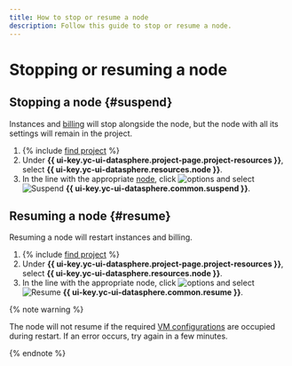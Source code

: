 ```yaml
---
title: How to stop or resume a node
description: Follow this guide to stop or resume a node.
---
```


# Stopping or resuming a node

## Stopping a node {#suspend}

Instances and [billing](../../pricing.md#node) will stop alongside the node, but the node with all its settings will remain in the project.

1. {% include [find project](../../../_includes/datasphere/ui-find-project.md) %}
1. Under **{{ ui-key.yc-ui-datasphere.project-page.project-resources }}**, select **{{ ui-key.yc-ui-datasphere.resources.node }}**.
1. In the line with the appropriate [node](../../concepts/deploy/index.md#node), click ![options](../../../_assets/console-icons/ellipsis.svg) and select ![Suspend](../../../_assets/console-icons/circle-pause.svg) **{{ ui-key.yc-ui-datasphere.common.suspend }}**.

## Resuming a node {#resume}

Resuming a node will restart instances and billing.

1. {% include [find project](../../../_includes/datasphere/ui-find-project.md) %}
1. Under **{{ ui-key.yc-ui-datasphere.project-page.project-resources }}**, select **{{ ui-key.yc-ui-datasphere.resources.node }}**.
1. In the line with the appropriate node, click ![options](../../../_assets/console-icons/ellipsis.svg) and select ![Resume](../../../_assets/console-icons/circle-play.svg) **{{ ui-key.yc-ui-datasphere.common.resume }}**.

{% note warning %}

The node will not resume if the required [VM configurations](../../concepts/configurations.md) are occupied during restart. If an error occurs, try again in a few minutes.

{% endnote %}
